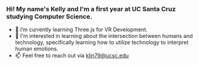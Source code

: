 ### Hi! My name's Kelly and I'm a first year at UC Santa Cruz studying Computer Science. 
- 🔭 I’m currently learning Three.js for VR Development.
- 🌱 I'm interested in learning about the intersection between humans and technology, specifically learning how to utilize technology to interpret human emotions.
- 📫 Feel free to reach out via klin79@ucsc.edu 

<!--
**linkelly/linkelly** is a ✨ _special_ ✨ repository because its `README.md` (this file) appears on your GitHub profile.

Here are some ideas to get you started:

- 🔭 I’m currently working on 
- 🌱 I’m currently learning ...
- 👯 I’m looking to collaborate on ...
- 🤔 I’m looking for help with ...
- 💬 Ask me about ...
- 📫 How to reach me: ...
- 😄 Pronouns: ...
- ⚡ Fun fact: ...
-->

